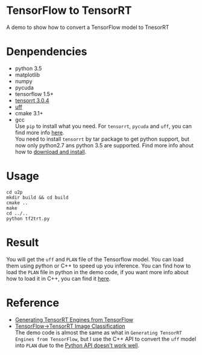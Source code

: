 # TensorFlow to TensorRT
A demo to show how to convert a TensorFlow model to TnesorRT

# Denpendencies
- python 3.5  
- matplotlib  
- numpy  
- pycuda  
- tensorflow 1.5+  
- [tensorrt 3.0.4](https://docs.nvidia.com/deeplearning/sdk/tensorrt-developer-guide/index.html#overview)  
- [uff](https://docs.nvidia.com/deeplearning/sdk/tensorrt-api/python_api/index.html#installing-the-uff-toolkit)  
- cmake 3.1+  
- gcc  
Use `pip` to install what you need. For `tensorrt`, `pycuda` and `uff`, you can
find more info [here](https://docs.nvidia.com/deeplearning/sdk/tensorrt-developer-guide/index.html#overview).   
You need to install `tensorrt` by tar package to get python support, but now only python2.7 
ans python 3.5 are supported. Find more info ahout how to [download and install](https://developer.nvidia.com/tensorrt). 

# Usage
```
cd u2p
mkdir build && cd build
cmake ..
make
cd ../..
python tf2trt.py
```

# Result
You will get the `uff` and `PLAN` file of the Tensorflow model. You can load them using
python or C++ to speed up you inference. You can find how to load the `PLAN` file in python
in the demo code, if you want more info about how to load it in C++, you can find it 
[here](https://docs.nvidia.com/deeplearning/sdk/tensorrt-developer-guide/index.html#c_topics).

#  Reference
- [Generating TensorRT Engines from TensorFlow](https://docs.nvidia.com/deeplearning/sdk/tensorrt-api/python_api/workflows/tf_to_tensorrt.html)  
- [TensorFlow->TensorRT Image Classification](https://github.com/NVIDIA-Jetson/tf_to_trt_image_classification)  
The demo code is almost the same as what in `Generating TensorRT Engines from TensorFlow`, but
I use the C++ API to convert the `uff` model into `PLAN` due to the [Python API doesn't work well](https://devtalk.nvidia.com/default/topic/1029737/jetson-tx1/tensorrt-saving-models-as-portable-plan-files/).